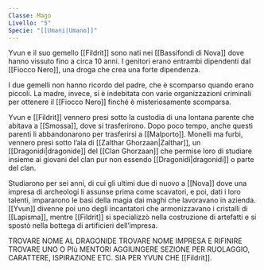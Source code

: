 ```yaml
---
Classe: Mago
Livello: "5"
Specie: "[[Umani|Umano]]"
---
```

Yvun e il suo gemello [[Fildrit]] sono nati nei [[Bassifondi di Nova]] dove hanno vissuto fino a circa 10 anni. I genitori erano entrambi dipendenti dal [[Fiocco Nero]], una droga che crea una forte dipendenza. 

I due gemelli non hanno ricordo del padre, che è scomparso quando erano piccoli. La madre, invece, si è indebitata con varie organizzazioni criminali per ottenere il [[Fiocco Nero]] finché è misteriosamente scomparsa. 

Yvun e [[Fildrit]] vennero presi sotto la custodia di una lontana parente che abitava a [[Smossa]], dove si trasferirono. Dopo poco tempo, anche questi parenti li abbandonarono per trasferirsi a [[Malporto]].
Monelli ma furbi, vennero presi sotto l’ala di [[Zalthar Ghorzaan|Zalthar]], un [[Dragonidi|dragonide]] del [[Clan Ghorzaan]] che permise loro di studiare insieme ai giovani del clan pur non essendo [[Dragonidi|dragonidi]] o parte del clan. 

Studiarono per sei anni, di cui gli ultimi due di nuovo a [[Nova]] dove una impresa di archeologi li assunse prima come scavatori, e poi, dati i loro talenti, impararono le basi della magia dai maghi che lavoravano in azienda. [[Yvun]] divenne poi uno degli incantatori che armonizzavano i cristalli di [[Lapisma]], mentre [[Fildrit]] si specializzò nella costruzione di artefatti e si spostò nella bottega di artificieri dell’impresa. 

TROVARE NOME AL DRAGONIDE
TROVARE NOME IMPRESA E RIFINIRE
TROVARE UNO O PIù MENTORI
AGGIUNGERE SEZIONE PER RUOLAGGIO, CARATTERE, ISPIRAZIONE ETC. SIA PER YVUN CHE [[Fildrit]]. 



